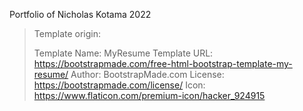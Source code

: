 Portfolio of Nicholas Kotama 2022

> Template origin:
>
> Template Name: MyResume
> Template URL: https://bootstrapmade.com/free-html-bootstrap-template-my-resume/
> Author: BootstrapMade.com
> License: https://bootstrapmade.com/license/
> Icon: https://www.flaticon.com/premium-icon/hacker_924915
